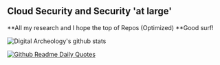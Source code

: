 ## Cloud Security and Security 'at large'
 **All my research and I hope the top of Repos (Optimized)
 **Good surf!

![Digital Archeology's github stats](https://github-readme-stats-sigma-five.vercel.app/api?username=digitalarche&show_icons=true&title_color=fff&icon_color=79ff97&text_color=9f9f9f&bg_color=151515)


[![Github Readme Daily Quotes](https://readme-daily-quotes.vercel.app/api)](https://github.com/cheehwatang/github-readme-daily-quotes)


<!--
**digitalarche/digitalarche** is a ✨ _special_ ✨ repository because its `README.md` (this file) appears on your GitHub profile.
- [Blog](https://#)
Here are some ideas to get you started:

- 🔭 I’m currently working on ...
- 🌱 I’m currently learning ...
- 👯 I’m looking to collaborate on ...
- 🤔 I’m looking for help with ...
- 💬 Ask me about ...
- 📫 How to reach me: ...
- 😄 Pronouns: ...
- ⚡ Fun fact: ...
-->
